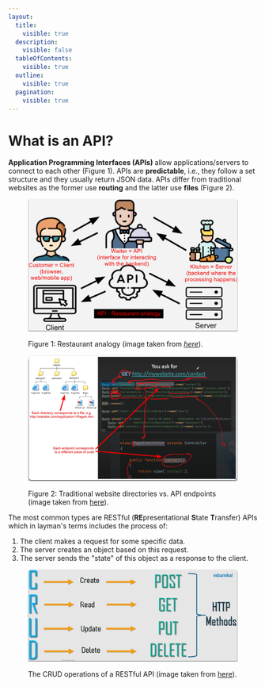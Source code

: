 ```yaml
---
layout:
  title:
    visible: true
  description:
    visible: false
  tableOfContents:
    visible: true
  outline:
    visible: true
  pagination:
    visible: true
---
```


# What is an API?

**Application Programming Interfaces (APIs)** allow applications/servers to connect to each other (Figure 1). APIs are **predictable**, i.e., they follow a set structure and they usually return JSON data. APIs differ from traditional websites as the former use **routing** and the latter use **files** (Figure 2).

<figure><img src="../../../.gitbook/assets/api_restaurant_analogy.png" alt="" width="563"><figcaption><p>Figure 1: Restaurant analogy (image taken from <a href="https://academy.postman.com/path/api-beginner/what-is-an-api-1/40752"><em>here</em></a>).</p></figcaption></figure>



<figure><img src="../../../.gitbook/assets/directories_vs_endpoints.png" alt="" width="563"><figcaption><p>Figure 2: Traditional website directories vs. API endpoints (image taken from <a href="https://www.youtube.com/watch?v=hNs8fpWfcyU">here</a>).</p></figcaption></figure>

The most common types are RESTful (**RE**presentational **S**tate **T**ransfer) APIs which in layman's terms includes the process of:

1. The client makes a request for some specific data.
2. The server creates an object based on this request.
3. The server sends the "state" of this object as a response to the client.

<figure><img src="../../../.gitbook/assets/restful_crud.png" alt=""><figcaption><p>The CRUD operations of a RESTful API (image taken from <a href="https://www.edureka.co/blog/what-is-rest-api/">here</a>).</p></figcaption></figure>
